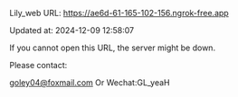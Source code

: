 Lily_web URL: https://ae6d-61-165-102-156.ngrok-free.app

Updated at: 2024-12-09 12:58:07

If you cannot open this URL, the server might be down.

Please contact: 

goley04@foxmail.com Or Wechat:GL_yeaH